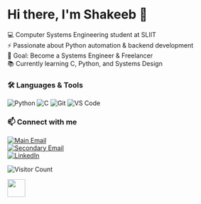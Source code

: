 # Hi there, I'm Shakeeb 👋

💻 Computer Systems Engineering student at SLIIT  
⚡ Passionate about Python automation & backend development  
🎯 Goal: Become a Systems Engineer & Freelancer  
📚 Currently learning C, Python, and Systems Design

### 🛠️ Languages & Tools
![Python](https://img.shields.io/badge/-Python-3776AB?logo=python&logoColor=white)
![C](https://img.shields.io/badge/-C-00599C?logo=c&logoColor=white)
![Git](https://img.shields.io/badge/-Git-F05032?logo=git&logoColor=white)
![VS Code](https://img.shields.io/badge/-VSCode-007ACC?logo=visual-studio-code&logoColor=white)


### 📫 Connect with me
[![Main Email](https://img.shields.io/badge/-Main%20Email-0056D2?logo=microsoft-outlook&logoColor=white)](mailto:it25102811@my.sliit.lk)  
[![Secondary Email](https://img.shields.io/badge/-Secondary%20Email-D14836?logo=gmail&logoColor=white)](mailto:shakeebaduham822@gmail.com)  
[![LinkedIn](https://img.shields.io/badge/-LinkedIn-0077B5?logo=linkedin&logoColor=white)](https://www.linkedin.com/in/shakeeb-aduham-a26641243)


![Visitor Count](https://komarev.com/ghpvc/?username=shakeeb822&color=blue)


<img src="https://media.giphy.com/media/hvRJCLFzcasrR4ia7z/giphy.gif" width="40px">
